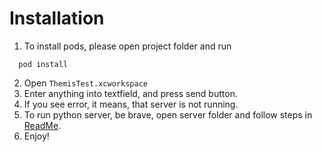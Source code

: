 # Installation

1. To install pods, please open project folder and run 
```
  pod install
```
2. Open `ThemisTest.xcworkspace`
3. Enter anything into textfield, and press send button.
4. If you see error, it means, that server is not running.
5. To run python server, be brave, open server folder and follow steps in [ReadMe](https://github.com/cossacklabs/themis-ux-testing/blob/master/server/README.md).
6. Enjoy!
